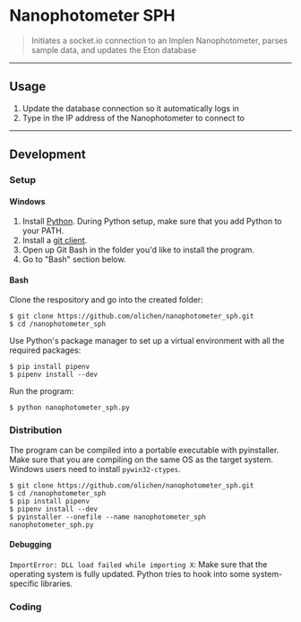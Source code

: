 # Nanophotometer SPH

> Initiates a socket.io connection to an Implen Nanophotometer, parses sample data, and updates the Eton database

---

## Usage

1. Update the database connection so it automatically logs in
2. Type in the IP address of the Nanophotometer to connect to

---

## Development

### Setup

#### Windows

1. Install [Python](https://www.python.org/). During Python setup, make sure that you add Python to your PATH.
2. Install a [git client](https://git-scm.com/).
3. Open up Git Bash in the folder you'd like to install the program.
4. Go to "Bash" section below.

#### Bash

Clone the respository and go into the created folder:

```shell
$ git clone https://github.com/olichen/nanophotometer_sph.git
$ cd /nanophotometer_sph
```

Use Python's package manager to set up a virtual environment with all the required packages:

```shell
$ pip install pipenv
$ pipenv install --dev
```

Run the program:

```shell
$ python nanophotometer_sph.py
```

### Distribution

The program can be compiled into a portable executable with pyinstaller. Make sure that you are compiling on the same OS as the target system. Windows users need to install `pywin32-ctypes`.

```shell
$ git clone https://github.com/olichen/nanophotometer_sph.git
$ cd /nanophotometer_sph
$ pip install pipenv
$ pipenv install --dev
$ pyinstaller --onefile --name nanophotometer_sph nanophotometer_sph.py
```

#### Debugging

`ImportError: DLL load failed while importing X`: Make sure that the operating system is fully updated. Python tries to hook into some system-specific libraries.

### Coding
